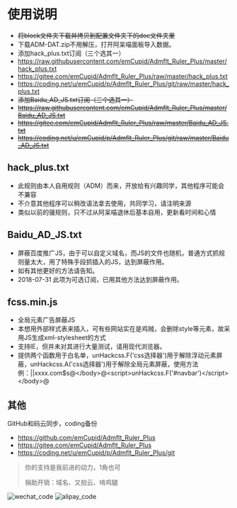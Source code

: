 # 使用说明
* ~~将block文件夹下载并拷贝到配置文件夹下的doc文件夹里~~
* 下载ADM-DAT.zip不用解压，打开阿呆喵面板导入数据。
* 添加hack_plus.txt订阅（三个选其一）
* https://raw.githubusercontent.com/emCupid/Admflt_Ruler_Plus/master/hack_plus.txt
* https://gitee.com/emCupid/Admflt_Ruler_Plus/raw/master/hack_plus.txt
* https://coding.net/u/emCupid/p/Admflt_Ruler_Plus/git/raw/master/hack_plus.txt
* ~~添加Baidu_AD_JS.txt订阅（三个选其一）~~
* ~~https://raw.githubusercontent.com/emCupid/Admflt_Ruler_Plus/master/Baidu_AD_JS.txt~~
* ~~https://gitee.com/emCupid/Admflt_Ruler_Plus/raw/master/Baidu_AD_JS.txt~~
* ~~https://coding.net/u/emCupid/p/Admflt_Ruler_Plus/git/raw/master/Baidu_AD_JS.txt~~

## hack_plus.txt
* 此规则由本人自用规则（ADM）而来，开放给有兴趣同学，其他程序可能会不兼容
* 不介意其他程序可以稍改语法拿去使用，共同学习，请注明来源
* 类似以前的骚规则，只不过从阿呆喵退休后基本自用，更新看时间和心情

## Baidu_AD_JS.txt
* 屏蔽百度推广JS，由于可以自定义域名，而JS的文件也随机，普通方式抓规则量太大，用了特殊手段抓插入的JS，达到屏蔽作用。
* 如有其他更好的方法请告知。
* 2018-07-31 此项为可选订阅，已用其他方法达到屏蔽作用。

## fcss.min.js
* 全局元素广告屏蔽JS
* 本想用外部样式表来插入，可有些网站实在是鸡贼，会删除style等元素，故采用JS生成xml-stylesheet的方式
* 支持IE，但并未对其进行大量测试，请用现代浏览器。
* 提供两个函数用于白名单，unHackcss.F('css选择器')用于解除浮动元素屏蔽，unHackcss.A('css选择器')用于解除全局元素屏蔽，使用方法例：||xxxx.com$s@&lt;/body&gt;@&lt;script&gt;unHackcss.F('#navbar')&lt;/script&gt;&lt;/body&gt;@

## 其他
GitHub和码云同步，coding备份
* https://github.com/emCupid/Admflt_Ruler_Plus
* https://gitee.com/emCupid/Admflt_Ruler_Plus
* https://coding.net/u/emCupid/p/Admflt_Ruler_Plus/git

> 你的支持是我前进的动力，1角也可
> 
> 捐助开销：域名、又拍云、啃鸡腿

![wechat_code](http://wx2.sinaimg.cn/large/6fd368d6ly1fryey8r91vj207u09qabg.jpg)  ![alipay_code](http://wx1.sinaimg.cn/large/6fd368d6ly1fryey8v2jmj207u09qwfz.jpg)